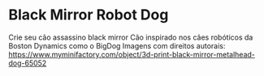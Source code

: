 # Black Mirror Robot Dog
Crie seu cão assassino black mirror
Cão inspirado nos cães robóticos da Boston Dynamics como o BigDog
Imagens com direitos autorais: https://www.myminifactory.com/object/3d-print-black-mirror-metalhead-dog-65052